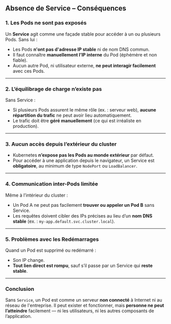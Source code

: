 ## <h2 id="sans-service">Absence de Service – Conséquences</h2>

### **1. Les Pods ne sont pas exposés**

Un **Service** agit comme une façade stable pour accéder à un ou plusieurs Pods.
Sans lui :

* Les Pods **n'ont pas d'adresse IP stable** ni de nom DNS commun.
* Il faut connaître **manuellement l’IP interne** du Pod (éphémère et non fiable).
* Aucun autre Pod, ni utilisateur externe, **ne peut interagir facilement** avec ces Pods.

---

### **2. L’équilibrage de charge n’existe pas**

Sans Service :

* Si plusieurs Pods assurent le même rôle (ex. : serveur web), **aucune répartition du trafic** ne peut avoir lieu automatiquement.
* Le trafic doit être **géré manuellement** (ce qui est irréaliste en production).

---

### **3. Aucun accès depuis l’extérieur du cluster**

* Kubernetes **n’expose pas les Pods au monde extérieur** par défaut.
* Pour accéder à une application depuis le navigateur, un Service est **obligatoire**, au minimum de type `NodePort` ou `LoadBalancer`.

---

### **4. Communication inter-Pods limitée**

Même à l’intérieur du cluster :

* Un Pod A ne peut pas facilement **trouver ou appeler un Pod B** sans Service.
* Les requêtes doivent cibler des IPs précises au lieu d’un **nom DNS stable** (ex. : `my-app.default.svc.cluster.local`).

---

### **5. Problèmes avec les Redémarrages**

Quand un Pod est supprimé ou redémarré :

* Son IP change.
* **Tout lien direct est rompu**, sauf s’il passe par un Service qui **reste stable**.

---

### **Conclusion**

Sans `Service`, un Pod est comme un serveur **non connecté** à Internet ni au réseau de l'entreprise.
Il peut exister et fonctionner, mais **personne ne peut l’atteindre** facilement — ni les utilisateurs, ni les autres composants de l’application.

